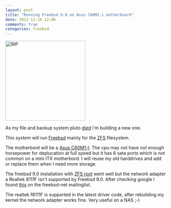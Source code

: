```yaml
---
layout: post
title: "Running Freebsd 9.0 on Asus C60M1-i motherboard"
date: 2012-12-16 12:06
comments: true
categories: freebsd
---
```


<img src="{{ '/images/P_500.jpg'  | relative_url }}" class="left" width="250" height="250" alt="RIP"/>

As my file and backup system pluto <a href="http://stafwag.github.io/blog/blog/2012/12/11/rip-pluto/">died</a> i'm building a new one.

This system will run <a href="http://www.freebsd.org">Freebsd</a> mainly for the <a href="http://en.wikipedia.org/wiki/ZFS">ZFS</a> filesystem.

The motherbord will be a <a href="http://www.asus.com/Motherboards/AMD_CPU_on_Board/C60M1I/">Asus C60M1-I</a>. The cpu may not have not enough horsepower for deplucation at full speed but it has 6 sata ports which is not common on a mini ITX motherbord. I will reuse my old harddrives and add or replace them when I need more storage.

The freebsd 9.0 installation with <a href="http://wiki.freebsd.org/RootOnZFS/GPTZFSBoot/9.0-RELEASE">ZFS root</a> went well but the network adapter a Realtek 8111F isn't supported by Freebsd 9.0. After checking google I found <a href="http://markmail.org/message/2w67d2nnx65bprqc#query:+page:1+mid:4h3efjpkq6bzxoyo+state:results">this</a> on the freebsd-net mailinglist.

The realtek f8111F is supported in the latest driver code, after rebuilding my kernel the network adapter works fine. Very useful on a NAS ;-)




